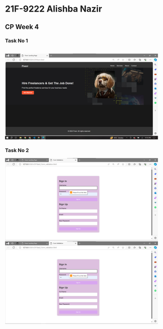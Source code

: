 <h1>21F-9222 Alishba Nazir</h1>
<h2>CP Week 4</h2>
<h3>Task No 1</h3>
<br>
<img src = "output1.png">
<br>

<h3>Task No 2</h3>
<img src = "output2.png">
<br>
<img src = "output2.png">
